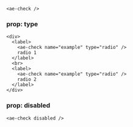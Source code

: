 ```vue
<ae-check />
``` 

### prop: type
```vue
<div>
  <label>
    <ae-check name="example" type="radio" />
    radio 1
  </label>
  <br>
  <label>
    <ae-check name="example" type="radio" />
    radio 2
  </label>
</div>
``` 

### prop: disabled
```vue
<ae-check disabled />
``` 
